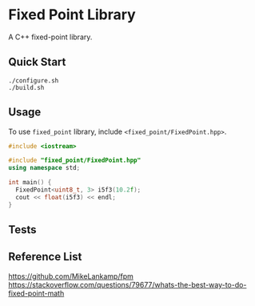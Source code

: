 # Fixed Point Library

A C++ fixed-point library.

## Quick Start

```
./configure.sh
./build.sh
```

## Usage

To use `fixed_point` library, include `<fixed_point/FixedPoint.hpp>`.

```c++
#include <iostream>

#include "fixed_point/FixedPoint.hpp"
using namespace std;

int main() {
  FixedPoint<uint8_t, 3> i5f3(10.2f);
  cout << float(i5f3) << endl;
}
```

## Tests


## Reference List

https://github.com/MikeLankamp/fpm
https://stackoverflow.com/questions/79677/whats-the-best-way-to-do-fixed-point-math
